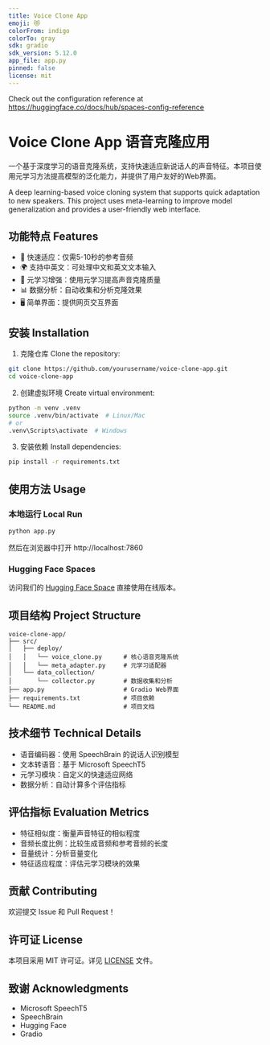 ```yaml
---
title: Voice Clone App
emoji: 😻
colorFrom: indigo
colorTo: gray
sdk: gradio
sdk_version: 5.12.0
app_file: app.py
pinned: false
license: mit
---
```


Check out the configuration reference at https://huggingface.co/docs/hub/spaces-config-reference

# Voice Clone App 语音克隆应用

一个基于深度学习的语音克隆系统，支持快速适应新说话人的声音特征。本项目使用元学习方法提高模型的泛化能力，并提供了用户友好的Web界面。

A deep learning-based voice cloning system that supports quick adaptation to new speakers. This project uses meta-learning to improve model generalization and provides a user-friendly web interface.

## 功能特点 Features

- 🎯 快速适应：仅需5-10秒的参考音频
- 🌍 支持中英文：可处理中文和英文文本输入
- 🔄 元学习增强：使用元学习提高声音克隆质量
- 📊 数据分析：自动收集和分析克隆效果
- 🖥️ 简单界面：提供网页交互界面

## 安装 Installation

1. 克隆仓库 Clone the repository:
```bash
git clone https://github.com/yourusername/voice-clone-app.git
cd voice-clone-app
```

2. 创建虚拟环境 Create virtual environment:
```bash
python -m venv .venv
source .venv/bin/activate  # Linux/Mac
# or
.venv\Scripts\activate  # Windows
```

3. 安装依赖 Install dependencies:
```bash
pip install -r requirements.txt
```

## 使用方法 Usage

### 本地运行 Local Run

```bash
python app.py
```

然后在浏览器中打开 http://localhost:7860

### Hugging Face Spaces

访问我们的 [Hugging Face Space](https://huggingface.co/spaces/pupunpu/voice-clone-app) 直接使用在线版本。

## 项目结构 Project Structure

```
voice-clone-app/
├── src/
│   ├── deploy/
│   │   └── voice_clone.py      # 核心语音克隆系统
│   │   └── meta_adapter.py     # 元学习适配器
│   └── data_collection/
│       └── collector.py        # 数据收集和分析
├── app.py                      # Gradio Web界面
├── requirements.txt            # 项目依赖
└── README.md                   # 项目文档
```

## 技术细节 Technical Details

- 语音编码器：使用 SpeechBrain 的说话人识别模型
- 文本转语音：基于 Microsoft SpeechT5
- 元学习模块：自定义的快速适应网络
- 数据分析：自动计算多个评估指标

## 评估指标 Evaluation Metrics

- 特征相似度：衡量声音特征的相似程度
- 音频长度比例：比较生成音频和参考音频的长度
- 音量统计：分析音量变化
- 特征适应程度：评估元学习模块的效果

## 贡献 Contributing

欢迎提交 Issue 和 Pull Request！

## 许可证 License

本项目采用 MIT 许可证。详见 [LICENSE](LICENSE) 文件。

## 致谢 Acknowledgments

- Microsoft SpeechT5
- SpeechBrain
- Hugging Face
- Gradio
